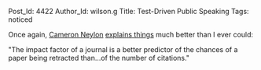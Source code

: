 Post_Id: 4422
Author_Id: wilson.g
Title: Test-Driven Public Speaking
Tags: noticed

<p>Once again, <a href="http://cameronneylon.net/">Cameron Neylon</a> <a href="http://vimeo.com/35398123">explains things</a> much better than I ever could:</p>
<p>"The impact factor of a journal is a better predictor of the chances of a paper being retracted than...of the number of citations."</p>
